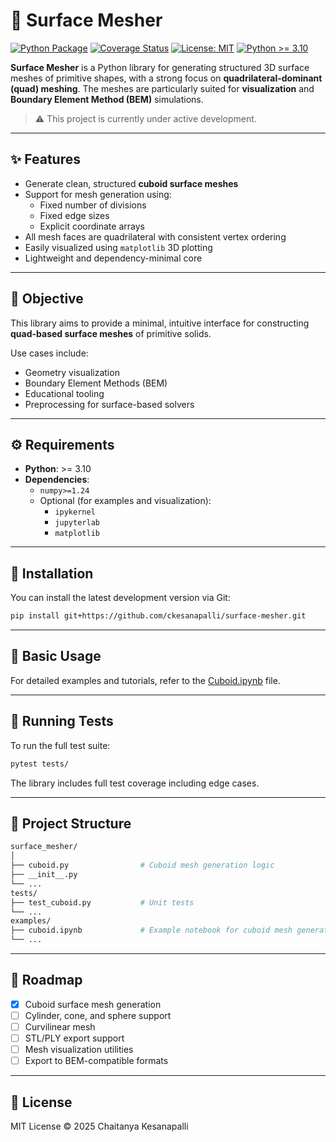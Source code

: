 # 🧱 Surface Mesher

[![Python Package](https://github.com/ckesanapalli//surface-mesher/actions/workflows/python-package.yml/badge.svg)](https://github.com/ckesanapalli/surface-mesher/actions/workflows/python-package.yml/badge.svg)
[![Coverage Status](https://coveralls.io/repos/github/ckesanapalli/surface-mesher/badge.svg?branch=master)](https://coveralls.io/github/ckesanapalli/surface-mesher?branch=master)
[![License: MIT](https://img.shields.io/badge/License-MIT-yellow.svg)](LICENSE.txt)
[![Python >= 3.10](https://img.shields.io/badge/python-≥3.10-blue.svg)](https://www.python.org/downloads/)

**Surface Mesher** is a Python library for generating structured 3D surface meshes of primitive shapes, with a strong focus on **quadrilateral-dominant (quad) meshing**. The meshes are particularly suited for **visualization** and **Boundary Element Method (BEM)** simulations.

> ⚠️ This project is currently under active development.

---

## ✨ Features

- Generate clean, structured **cuboid surface meshes**
- Support for mesh generation using:
  - Fixed number of divisions
  - Fixed edge sizes
  - Explicit coordinate arrays
- All mesh faces are quadrilateral with consistent vertex ordering
- Easily visualized using `matplotlib` 3D plotting
- Lightweight and dependency-minimal core

---

## 🎯 Objective

This library aims to provide a minimal, intuitive interface for constructing **quad-based surface meshes** of primitive solids.

Use cases include:

- Geometry visualization
- Boundary Element Methods (BEM)
- Educational tooling
- Preprocessing for surface-based solvers

---

## ⚙️ Requirements

- **Python**: >= 3.10
- **Dependencies**:
  - `numpy>=1.24`
  - Optional (for examples and visualization):
    - `ipykernel`
    - `jupyterlab`
    - `matplotlib`

---

## 🚀 Installation

You can install the latest development version via Git:

```bash
pip install git+https://github.com/ckesanapalli/surface-mesher.git
```

---

## 🧱 Basic Usage

For detailed examples and tutorials, refer to the [Cuboid.ipynb](examples/cuboid.ipynb) file.

---

## 🧪 Running Tests

To run the full test suite:

```bash
pytest tests/
```

The library includes full test coverage including edge cases.

---

## 📁 Project Structure

```bash
surface_mesher/
│
├── cuboid.py                # Cuboid mesh generation logic
├── __init__.py
└── ...
tests/
├── test_cuboid.py           # Unit tests
└── ...
examples/
├── cuboid.ipynb             # Example notebook for cuboid mesh generation
└── ...
```

---

## 📌 Roadmap

- [x] Cuboid surface mesh generation
- [ ] Cylinder, cone, and sphere support
- [ ] Curvilinear mesh
- [ ] STL/PLY export support
- [ ] Mesh visualization utilities
- [ ] Export to BEM-compatible formats

---

## 📄 License

MIT License © 2025 Chaitanya Kesanapalli
